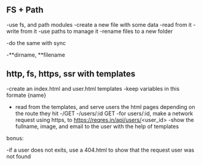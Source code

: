 
## FS + Path

-use fs, and path modules
-create a new file with some data
-read from it
-write from it
-use paths to manage it
-rename files to a new folder

-do the same with sync
 
-**dirname, **filename

## http, fs, https, ssr with templates

-create an index.html and user.html templates
-keep variables in this formate {name}
- read from the templates, and serve users the html pages depending on the route they hit
-/GET
-/users/:id GET
-for users/:id, make a network request using https, to https://reqres.in/api/users/<user_id>
-show the fullname, image, and email to the user with the help of templates

bonus: 

-if a user does not exits, use a 404.html to show that the request user was not found
